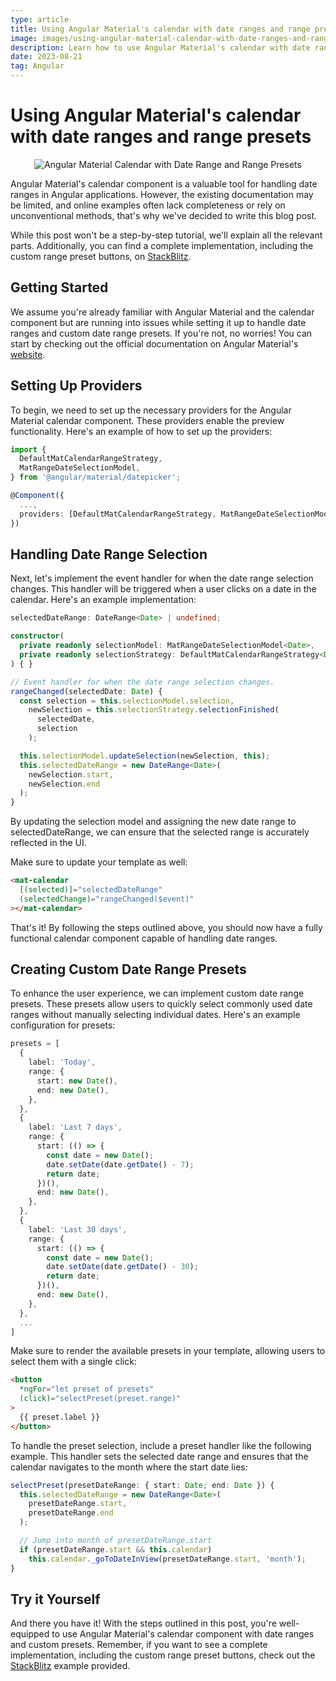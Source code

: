 ```yaml
---
type: article
title: Using Angular Material's calendar with date ranges and range presets
image: images/using-angular-material-calendar-with-date-ranges-and-range-presets.png
description: Learn how to use Angular Material's calendar with date ranges and presets. Streamline date selection and enhance the user experience. Complete with code examples and implementation details.
date: 2023-08-21
tag: Angular
---
```


# Using Angular Material's calendar with date ranges and range presets

<center>

![Angular Material Calendar with Date Range and Range Presets](/images/angular-material-calendar-date-range.png)

</center>

Angular Material's calendar component is a valuable tool for handling date ranges in Angular applications. However, the existing documentation may be limited, and online examples often lack completeness or rely on unconventional methods, that's why we've decided to write this blog post.

While this post won't be a step-by-step tutorial, we'll explain all the relevant parts. Additionally, you can find a complete implementation, including the custom range preset buttons, on [StackBlitz](https://stackblitz.com/edit/angular-material-calendar-with-date-ranges-and-presets).

## Getting Started

We assume you're already familiar with Angular Material and the calendar component but are running into issues while setting it up to handle date ranges and custom date range presets. If you're not, no worries! You can start by checking out the official documentation on Angular Material's [website](https://material.angular.io/components/datepicker/overview#using-mat-calendar-inline).

## Setting Up Providers

To begin, we need to set up the necessary providers for the Angular Material calendar component. These providers enable the preview functionality. Here's an example of how to set up the providers:

```ts
import {
  DefaultMatCalendarRangeStrategy,
  MatRangeDateSelectionModel,
} from '@angular/material/datepicker';

@Component({
  ...,
  providers: [DefaultMatCalendarRangeStrategy, MatRangeDateSelectionModel],
})
```

## Handling Date Range Selection

Next, let's implement the event handler for when the date range selection changes. This handler will be triggered when a user clicks on a date in the calendar. Here's an example implementation:

```ts
selectedDateRange: DateRange<Date> | undefined;

constructor(
  private readonly selectionModel: MatRangeDateSelectionModel<Date>,
  private readonly selectionStrategy: DefaultMatCalendarRangeStrategy<Date>,
) { }

// Event handler for when the date range selection changes.
rangeChanged(selectedDate: Date) {
  const selection = this.selectionModel.selection,
    newSelection = this.selectionStrategy.selectionFinished(
      selectedDate,
      selection
    );

  this.selectionModel.updateSelection(newSelection, this);
  this.selectedDateRange = new DateRange<Date>(
    newSelection.start,
    newSelection.end
  );
}
```

By updating the selection model and assigning the new date range to selectedDateRange, we can ensure that the selected range is accurately reflected in the UI.

Make sure to update your template as well:

```html
<mat-calendar
  [(selected)]="selectedDateRange"
  (selectedChange)="rangeChanged($event)"
></mat-calendar>
```

That's it! By following the steps outlined above, you should now have a fully functional calendar component capable of handling date ranges.

## Creating Custom Date Range Presets

To enhance the user experience, we can implement custom date range presets. These presets allow users to quickly select commonly used date ranges without manually selecting individual dates. Here's an example configuration for presets:

```ts
presets = [
  {
    label: 'Today',
    range: {
      start: new Date(),
      end: new Date(),
    },
  },
  {
    label: 'Last 7 days',
    range: {
      start: (() => {
        const date = new Date();
        date.setDate(date.getDate() - 7);
        return date;
      })(),
      end: new Date(),
    },
  },
  {
    label: 'Last 30 days',
    range: {
      start: (() => {
        const date = new Date();
        date.setDate(date.getDate() - 30);
        return date;
      })(),
      end: new Date(),
    },
  },
  ...
]
```

Make sure to render the available presets in your template, allowing users to select them with a single click:

```html
<button
  *ngFor="let preset of presets"
  (click)="selectPreset(preset.range)"
>
  {{ preset.label }}
</button>
```

To handle the preset selection, include a preset handler like the following example. This handler sets the selected date range and ensures that the calendar navigates to the month where the start date lies:

```ts
selectPreset(presetDateRange: { start: Date; end: Date }) {
  this.selectedDateRange = new DateRange<Date>(
    presetDateRange.start,
    presetDateRange.end
  );

  // Jump into month of presetDateRange.start
  if (presetDateRange.start && this.calendar)
    this.calendar._goToDateInView(presetDateRange.start, 'month');
}
```

## Try it Yourself

And there you have it! With the steps outlined in this post, you're well-equipped to use Angular Material's calendar component with date ranges and custom presets. Remember, if you want to see a complete implementation, including the custom range preset buttons, check out the [StackBlitz](https://stackblitz.com/edit/angular-material-calendar-with-date-ranges-and-presets) example provided.